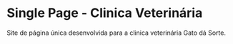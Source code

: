 # Single Page - Clinica Veterinária
Site de página única desenvolvida para a clinica veterinária Gato dá Sorte.
